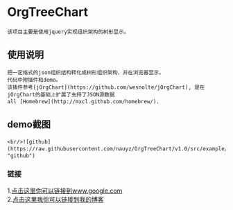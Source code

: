 OrgTreeChart
================================
    该项目主要是使用jquery实现组织架构的树形显示。

使用说明
--------------------------------    
    把一定格式的json组织结构转化成树形组织架构，并在浏览器显示。
    代码中附插件和demo。
    该插件参考[jOrgChart](https://github.com/wesnolte/jOrgChart), 是在jOrgChart的基础上扩展了支持了JSON源数据
    all [Homebrew](http://mxcl.github.com/homebrew/). 
    
demo截图
--------------------------------
    <br/>![github](https://raw.githubusercontent.com/nauyz/OrgTreeChart/v1.0/src/example/images/demo.PNG "github")
### 链接
1.[点击这里你可以链接到www.google.com](http://www.google.com)<br />
2.[点击这里我你可以链接到我的博客](http://guoyunsky.iteye.com)<br />

